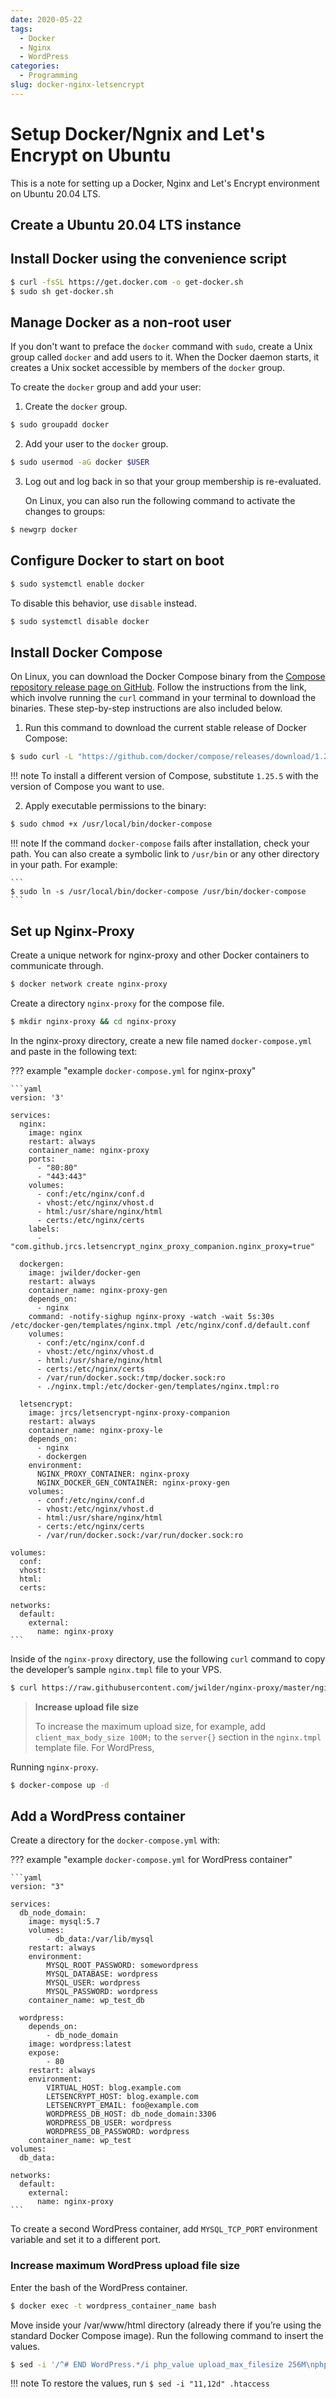```yaml
---
date: 2020-05-22
tags:
  - Docker
  - Nginx
  - WordPress
categories:
  - Programming
slug: docker-nginx-letsencrypt
---
```


# Setup Docker/Ngnix and Let's Encrypt on Ubuntu

This is a note for setting up a Docker, Nginx and Let's Encrypt environment on
Ubuntu 20.04 LTS.

<!-- more -->

## Create a Ubuntu 20.04 LTS instance

## Install Docker using the convenience script

```bash
$ curl -fsSL https://get.docker.com -o get-docker.sh
$ sudo sh get-docker.sh
```

## Manage Docker as a non-root user

If you don't want to preface the `docker` command with `sudo`, create a Unix
group called `docker` and add users to it. When the Docker daemon starts, it
creates a Unix socket accessible by members of the `docker` group.

To create the `docker` group and add your user:

1.  Create the `docker` group.

```bash
$ sudo groupadd docker
```

2.  Add your user to the `docker` group.

```bash
$ sudo usermod -aG docker $USER
```

3.  Log out and log back in so that your group membership is re-evaluated.
    
    On Linux, you can also run the following command to activate the changes to groups:
  
```bash 
$ newgrp docker 
```

## Configure Docker to start on boot

```bash
$ sudo systemctl enable docker
```

To disable this behavior, use `disable` instead.

```bash
$ sudo systemctl disable docker
```

## Install Docker Compose

On Linux, you can download the Docker Compose binary from the
[Compose repository release page on GitHub](https://github.com/docker/compose/releases).
Follow the instructions from the link, which involve running the `curl` command
in your terminal to download the binaries. These step-by-step instructions are
also included below.

1.  Run this command to download the current stable release of Docker Compose:

```bash
$ sudo curl -L "https://github.com/docker/compose/releases/download/1.25.5/docker-compose-$(uname -s)-$(uname -m)" -o /usr/local/bin/docker-compose
```
!!! note
    To install a different version of Compose, substitute `1.25.5`
    with the version of Compose you want to use.

2.  Apply executable permissions to the binary:

``` bash
$ sudo chmod +x /usr/local/bin/docker-compose
```
    
!!! note 
    If the command `docker-compose` fails after installation, check your
    path. You can also create a symbolic link to `/usr/bin` or any other
    directory in your path. For example:

    ```
    $ sudo ln -s /usr/local/bin/docker-compose /usr/bin/docker-compose
    ```

## Set up Nginx-Proxy

Create a unique network for nginx-proxy and other Docker containers to communicate through.

``` bash
$ docker network create nginx-proxy
```

Create a directory `nginx-proxy` for the compose file.

``` bash
$ mkdir nginx-proxy && cd nginx-proxy
```

In the nginx-proxy directory, create a new file named `docker-compose.yml` and paste in the following text:

??? example "example `docker-compose.yml` for nginx-proxy"

    ```yaml
    version: '3'

    services:
      nginx:
        image: nginx
        restart: always
        container_name: nginx-proxy
        ports:
          - "80:80"
          - "443:443"
        volumes:
          - conf:/etc/nginx/conf.d
          - vhost:/etc/nginx/vhost.d
          - html:/usr/share/nginx/html
          - certs:/etc/nginx/certs
        labels:
          - "com.github.jrcs.letsencrypt_nginx_proxy_companion.nginx_proxy=true"

      dockergen:
        image: jwilder/docker-gen
        restart: always
        container_name: nginx-proxy-gen
        depends_on:
          - nginx
        command: -notify-sighup nginx-proxy -watch -wait 5s:30s /etc/docker-gen/templates/nginx.tmpl /etc/nginx/conf.d/default.conf
        volumes:
          - conf:/etc/nginx/conf.d
          - vhost:/etc/nginx/vhost.d
          - html:/usr/share/nginx/html
          - certs:/etc/nginx/certs
          - /var/run/docker.sock:/tmp/docker.sock:ro
          - ./nginx.tmpl:/etc/docker-gen/templates/nginx.tmpl:ro

      letsencrypt:
        image: jrcs/letsencrypt-nginx-proxy-companion
        restart: always
        container_name: nginx-proxy-le
        depends_on:
          - nginx
          - dockergen
        environment:
          NGINX_PROXY_CONTAINER: nginx-proxy
          NGINX_DOCKER_GEN_CONTAINER: nginx-proxy-gen
        volumes:
          - conf:/etc/nginx/conf.d
          - vhost:/etc/nginx/vhost.d
          - html:/usr/share/nginx/html
          - certs:/etc/nginx/certs
          - /var/run/docker.sock:/var/run/docker.sock:ro

    volumes:
      conf:
      vhost:
      html:
      certs:

    networks:
      default:
        external:
          name: nginx-proxy
    ```

Inside of the `nginx-proxy` directory, use the following `curl` command to copy the developer’s sample `nginx.tmpl` file to your VPS.

``` bash
$ curl https://raw.githubusercontent.com/jwilder/nginx-proxy/master/nginx.tmpl > nginx.tmpl
```

> **Increase upload file size**
>
> To increase the maximum upload size, for example, add `client_max_body_size 100M;` to the `server{}` section in the `nginx.tmpl` template file.
> For WordPress, 

Running `nginx-proxy`.

``` bash
$ docker-compose up -d
```

## Add a WordPress container

Create a directory for the `docker-compose.yml` with:

??? example "example `docker-compose.yml` for WordPress container"

    ```yaml
    version: "3"

    services:
      db_node_domain:
        image: mysql:5.7
        volumes:
            - db_data:/var/lib/mysql
        restart: always
        environment:
            MYSQL_ROOT_PASSWORD: somewordpress
            MYSQL_DATABASE: wordpress
            MYSQL_USER: wordpress
            MYSQL_PASSWORD: wordpress
        container_name: wp_test_db

      wordpress:
        depends_on:
            - db_node_domain
        image: wordpress:latest
        expose:
            - 80
        restart: always
        environment:
            VIRTUAL_HOST: blog.example.com
            LETSENCRYPT_HOST: blog.example.com
            LETSENCRYPT_EMAIL: foo@example.com
            WORDPRESS_DB_HOST: db_node_domain:3306
            WORDPRESS_DB_USER: wordpress
            WORDPRESS_DB_PASSWORD: wordpress
        container_name: wp_test
    volumes:
      db_data:

    networks:
      default:
        external:
          name: nginx-proxy
    ```

To create a second WordPress container, add `MYSQL_TCP_PORT` environment variable and set it to a different port.

### Increase maximum WordPress upload file size

Enter the bash of the WordPress container.

``` bash
$ docker exec -t wordpress_container_name bash
```

Move inside your /var/www/html directory (already there if you’re using the standard Docker Compose image). Run the following command to insert the values.

``` bash
$ sed -i '/^# END WordPress.*/i php_value upload_max_filesize 256M\nphp_value post_max_size 256M' .htaccess
```

!!! note
    To restore the values, run `$ sed -i "11,12d" .htaccess`

